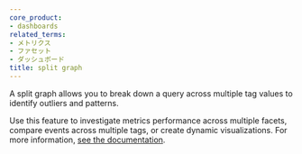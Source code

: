 ```yaml
---
core_product:
- dashboards
related_terms:
- メトリクス
- ファセット
- ダッシュボード
title: split graph
---
```

A split graph allows you to break down a query across multiple tag values to identify outliers and patterns. 

Use this feature to investigate metrics performance across multiple facets, compare events across multiple tags, or create dynamic visualizations. For more information, <a href="/dashboards/widgets/split_graph/">see the documentation</a>.